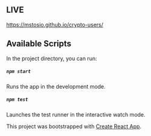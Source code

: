 ## LIVE

 https://mstosio.github.io/crypto-users/

## Available Scripts

In the project directory, you can run:

##### `npm start`

Runs the app in the development mode.<br>

##### `npm test`

Launches the test runner in the interactive watch mode.<br>

This project was bootstrapped with [Create React App](https://github.com/facebook/create-react-app).

